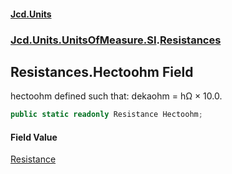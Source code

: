 #### [Jcd.Units](index 'index')
### [Jcd.Units.UnitsOfMeasure.SI](Jcd.Units.UnitsOfMeasure.SI 'Jcd.Units.UnitsOfMeasure.SI').[Resistances](Resistances 'Jcd.Units.UnitsOfMeasure.SI.Resistances')

## Resistances.Hectoohm Field

hectoohm defined such that: dekaohm = hΩ × 10.0.

```csharp
public static readonly Resistance Hectoohm;
```

#### Field Value
[Resistance](Resistance 'Jcd.Units.UnitTypes.Resistance')
